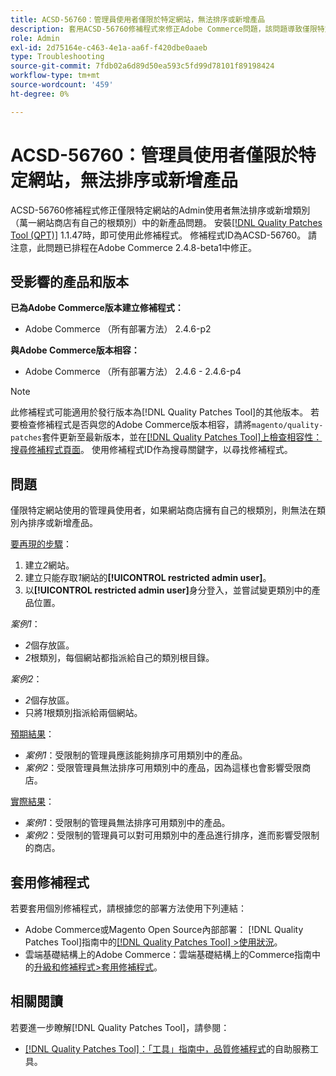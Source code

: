 ```yaml
---
title: ACSD-56760：管理員使用者僅限於特定網站，無法排序或新增產品
description: 套用ACSD-56760修補程式來修正Adobe Commerce問題，該問題導致僅限特定網站的管理員使用者無法排序或新增產品，以致於網路商店擁有自己的根類別。
role: Admin
exl-id: 2d75164e-c463-4e1a-aa6f-f420dbe0aaeb
type: Troubleshooting
source-git-commit: 7fdb02a6d89d50ea593c5fd99d78101f89198424
workflow-type: tm+mt
source-wordcount: '459'
ht-degree: 0%

---
```


# ACSD-56760：管理員使用者僅限於特定網站，無法排序或新增產品

ACSD-56760修補程式修正僅限特定網站的Admin使用者無法排序或新增類別（萬一網站商店有自己的根類別）中的新產品問題。 安裝[[!DNL Quality Patches Tool (QPT)]](/help/tools/quality-patches-tool/quality-patches-tool-to-self-serve-quality-patches.md) 1.1.47時，即可使用此修補程式。 修補程式ID為ACSD-56760。 請注意，此問題已排程在Adobe Commerce 2.4.8-beta1中修正。

## 受影響的產品和版本

**已為Adobe Commerce版本建立修補程式：**

* Adobe Commerce （所有部署方法） 2.4.6-p2

**與Adobe Commerce版本相容：**

* Adobe Commerce （所有部署方法） 2.4.6 - 2.4.6-p4

>[!NOTE]
>
>此修補程式可能適用於發行版本為[!DNL Quality Patches Tool]的其他版本。 若要檢查修補程式是否與您的Adobe Commerce版本相容，請將`magento/quality-patches`套件更新至最新版本，並在[[!DNL Quality Patches Tool]上檢查相容性：搜尋修補程式頁面](https://experienceleague.adobe.com/tools/commerce-quality-patches/index.html?lang=zh-Hant)。 使用修補程式ID作為搜尋關鍵字，以尋找修補程式。

## 問題

僅限特定網站使用的管理員使用者，如果網站商店擁有自己的根類別，則無法在類別內排序或新增產品。

<u>要再現的步驟</u>：

1. 建立&#x200B;*2*&#x200B;網站。
1. 建立只能存取&#x200B;*1*&#x200B;網站的&#x200B;**[!UICONTROL restricted admin user]**。
1. 以&#x200B;**[!UICONTROL restricted admin user]**&#x200B;身分登入，並嘗試變更類別中的產品位置。

*案例1*：

* *2*&#x200B;個存放區。
* *2*&#x200B;根類別，每個網站都指派給自己的類別根目錄。

*案例2*：

* *2*&#x200B;個存放區。
* 只將&#x200B;*1*&#x200B;根類別指派給兩個網站。

<u>預期結果</u>：

* *案例1*：受限制的管理員應該能夠排序可用類別中的產品。
* *案例2*：受限管理員無法排序可用類別中的產品，因為這樣也會影響受限商店。

<u>實際結果</u>：

* *案例1*：受限制的管理員無法排序可用類別中的產品。
* *案例2*：受限制的管理員可以對可用類別中的產品進行排序，進而影響受限制的商店。

## 套用修補程式

若要套用個別修補程式，請根據您的部署方法使用下列連結：

* Adobe Commerce或Magento Open Source內部部署： [!DNL Quality Patches Tool]指南中的[[!DNL Quality Patches Tool] >使用狀況](/help/tools/quality-patches-tool/usage.md)。
* 雲端基礎結構上的Adobe Commerce：雲端基礎結構上的Commerce指南中的[升級和修補程式>套用修補程式](https://experienceleague.adobe.com/docs/commerce-cloud-service/user-guide/develop/upgrade/apply-patches.html?lang=zh-Hant)。

## 相關閱讀

若要進一步瞭解[!DNL Quality Patches Tool]，請參閱：

* [[!DNL Quality Patches Tool]：「工具」指南中，品質修補程式](/help/tools/quality-patches-tool/quality-patches-tool-to-self-serve-quality-patches.md)的自助服務工具。
